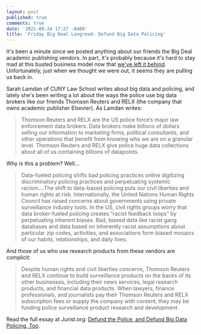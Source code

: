 ```yaml
---
layout: post
published: true
comments: true
date: '2021-09-24 17:27 -0400'
title: 'Friday Big Deal Longread: Defund Big Data Policing'
---
```

It's been a minute since we posted anything about our friends the Big Deal academic publishing vendors. In part, it's probably because it's hard to stay mad at this busted business model now that [we've left it behind](https://sparcopen.org/news/2021/with-50-cut-virginia-research-libraries-recalibrate-relationship-with-elsevier/). Unfortunately, just when we thought we were out, it seems they are pulling us back in.

Sarah Lamdan of CUNY Law School writes about big data and policing, and lately she's been writing a lot about the ways the police use big data brokers like our friends Thomson Reuters and RELX (the company that owns academic publisher Elsevier). As Lamdan writes:

> Thomson Reuters and RELX are the US police force’s major law enforcement data brokers. Data brokers make billions of dollars selling our information to marketing firms, political consultants, and other operations that benefit from knowing who we are on a granular level. Thomson Reuters and RELX give police huge data collections about all of us containing billions of datapoints.

Why is this a problem? Well...

> Data-fueled policing shifts bad policing practices online digitizing discriminatory policing practices and perpetuating systemic racism....The shift to data-based policing puts our civil liberties and human rights at risk. Internationally, the United Nations Human Rights Council has raised concerns about governments using private surveillance industry tools. In the US, civil rights groups worry that data broker-fueled policing creates “racist feedback loops” by perpetuating inherent biases. Bad, biased data like racist gang databases and data based on inherently racist assumptions about particular zip codes, activities, and associations form biased mosaics of our habits, relationships, and daily lives.

And those of us who use research products from these vendors are complicit:

> Despite human rights and civil liberties concerns, Thomson Reuters and RELX continue to build surveillance products on the backs of its other businesses, including their news services, legal research products, and financial data products. When lawyers, finance professionals, and journalists pay their Thomson Reuters and RELX subscription fees or supply the company with content, they may be funding police surveillance product research and development.

Read the full essay at Jurist.org: [Defund the Police, and Defund Big Data Policing, Too](https://www.jurist.org/commentary/2020/06/sarah-lamdan-data-policing/).